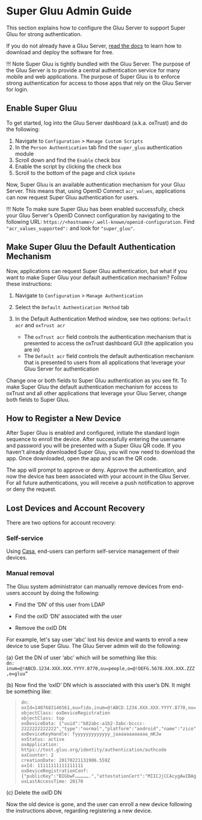 # Super Gluu Admin Guide
This section explains how to configure the Gluu Server to support Super Gluu for strong authentication.

If you do not already have a Gluu Server, [read the docs](http://gluu.org/docs/ce) to learn how to download and deploy the software for free. 

!!! Note
    Super Gluu is tightly bundled with the Gluu Server. The purpose of the Gluu Server is to provide a central authentication service for many mobile and web applications. The purpose of Super Gluu is to enforce strong authentication for access to those apps that rely on the Gluu Server for login. 

## Enable Super Gluu

To get started, log into the Gluu Server dashboard (a.k.a. oxTrust) and do the following: 

1. Navigate to `Configuration` > `Manage Custom Scripts`
1. In the `Person Authentication` tab find the `super_gluu` authentication module  
1. Scroll down and find the `Enable` check box 
1. Enable the script by clicking the check box
1. Scroll to the bottom of the page and click `Update` 

Now, Super Gluu is an available authentication mechanism for your Gluu Server. This means that, using OpenID Connect `acr_values`, applications can now request Super Gluu authentication for users. 

!!! Note 
    To make sure Super Gluu has been enabled successfully, check your Gluu Server's OpenID Connect configuration by navigating to the following URL: `https://<hostname>/.well-known/openid-configuration`. Find `"acr_values_supported":` and look for `"super_gluu"`. 

## Make Super Gluu the Default Authentication Mechanism

Now, applications can request Super Gluu authentication, but what if you want to make Super Gluu your default authentication mechanism? Follow these instructions: 

1. Navigate to `Configuration` > `Manage Authentication` 
2. Select the `Default Authentication Method` tab 
3. In the Default Authentication Method window, see two options: `Default acr` and `oxTrust acr` 

    - The `oxTrust acr` field controls the authentication mechanism that is presented to access the oxTrust dashboard GUI (the application you are in)    
    - The `Default acr` field controls the default authentication mechanism that is presented to users from all applications that leverage your Gluu Server for authentication    

Change one or both fields to Super Gluu authentication as you see fit. To make Super Gluu the default authentication mechanism for access to oxTrust and all other applications that leverage your Gluu Server, change both fields to Super Gluu.  
 
## How to Register a New Device 

After Super Gluu is enabled and configured, initiate the standard login sequence to enroll the device. After successfully entering the username and password you will be presented with a Super Gluu QR code. If you haven't already downloaded Super Gluu, you will now need to download the app. Once downloaded, open the app and scan the QR code.

The app will prompt to approve or deny. Approve the authentication, and now the device has been associated with your account in the Gluu Server. For all future authentications, you will receive a push notification to approve or deny the request. 

## Lost Devices and Account Recovery

There are two options for account recovery:

### Self-service

Using [Casa](https://casa.gluu.org), end-users can perform self-service management of their devices. 

### Manual removal

The Gluu system administrator can manually remove devices from end-users account by doing the following: 
    
  - Find the ‘DN’ of this user from LDAP 
    
  - Find the oxID ‘DN’ associated with the user
    
  - Remove the oxID DN 

For example, let's say user ‘abc’ lost his device and wants to enroll a new device to use Super Gluu. The Gluu Server admin will do the following: 

(a) Get the DN of user ‘abc’ which will be something like this:   
`dn: inum=@!ABCD.1234.XXX.XXX.YYYY.8770,ou=people,o=@!DEFG.5678.XXX.XXX.ZZZ,o=gluu”`
 
(b) Now find the ‘oxID’ DN which is associated with this user’s DN. It might be something like: 

> ```
> dn: oxId=1487683146561,ou=fido,inum=@!ABCD.1234.XXX.XXX.YYYY.8770,ou=people,o=@!DEFG.5678.XXX.XXX.ZZZ,o=gluu
> objectClass: oxDeviceRegistration
> objectClass: top
> oxDeviceData: {"uuid":"b82abc-a1b2-3abc-bcccc-2222222222222","type":"normal","platform":"android","name":"zico","os_name":"kitkat","os_version":"4.4.4","push_token":"dddddddddd:aaaaaa_58_cccccc_4t_bbbbbbbbbbbbb_aaaaaaaaaaaaaa_ggggggggg"}
> oxDeviceKeyHandle: fyyyyyyyyyyyyy_jaaaaaaaaaaaa_mKJw
> oxStatus: active
> oxApplication: https://test.gluu.org/identity/authentication/authcode
> oxCounter: 2
> creationDate: 20170221131906.559Z
> oxId: 11111111111111111
> oxDeviceRegistrationConf: {"publicKey":"BIGbwF…………….","attestationCert":"MIICJjCCAcygAwIBAgKBgQDzLA-......L5ztE"}
> oxLastAccessTime: 20170
> ```

(c) Delete the oxID DN  

Now the old device is gone, and the user can enroll a new device following the instructions above, regarding registering a new device.  
